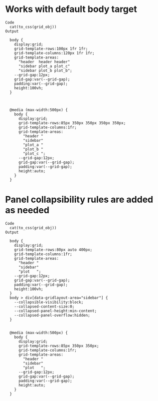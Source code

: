 # Works with default body target

    Code
      cat(to_css(grid_obj))
    Output
      
      body {
        display:grid;
        grid-template-rows:100px 1fr 1fr;
        grid-template-columns:120px 1fr 1fr;
        grid-template-areas:
          "header  header header"
          "sidebar plot_a plot_c"
          "sidebar plot_b plot_b";
        --grid-gap:12px;
        grid-gap:var(--grid-gap);
        padding:var(--grid-gap);
        height:100vh;
      }
      
      
      
      @media (max-width:500px) {
        body {
          display:grid;
          grid-template-rows:85px 350px 350px 350px 350px;
          grid-template-columns:1fr;
          grid-template-areas:
            "header "
            "sidebar"
            "plot_a "
            "plot_b "
            "plot_c ";
          --grid-gap:12px;
          grid-gap:var(--grid-gap);
          padding:var(--grid-gap);
          height:auto;
        }
      }
      

# Panel collapsibility rules are added as needed

    Code
      cat(to_css(grid_obj))
    Output
      
      body {
        display:grid;
        grid-template-rows:80px auto 400px;
        grid-template-columns:1fr;
        grid-template-areas:
          "header "
          "sidebar"
          "plot   ";
        --grid-gap:12px;
        grid-gap:var(--grid-gap);
        padding:var(--grid-gap);
        height:100vh;
      }
      body > div[data-gridlayout-area="sidebar"] {
        --collapsible-visibility:block;
        --collapsed-content-size:0;
        --collapsed-panel-height:min-content;
        --collapsed-panel-overflow:hidden;
      }
      
      
      @media (max-width:500px) {
        body {
          display:grid;
          grid-template-rows:85px 350px 350px;
          grid-template-columns:1fr;
          grid-template-areas:
            "header "
            "sidebar"
            "plot   ";
          --grid-gap:12px;
          grid-gap:var(--grid-gap);
          padding:var(--grid-gap);
          height:auto;
        }
      }
      

